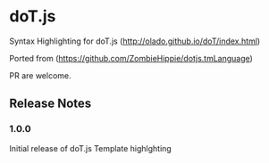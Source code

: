 # doT.js 

Syntax Highlighting for doT.js (http://olado.github.io/doT/index.html)

Ported from (https://github.com/ZombieHippie/dotjs.tmLanguage)

PR are welcome.

## Release Notes


### 1.0.0

Initial release of doT.js Template highlghting

